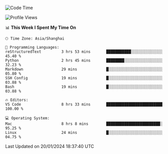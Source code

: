 <!--START_SECTION:waka-->
![Code Time](http://img.shields.io/badge/Code%20Time-319%20hrs%2059%20mins-blue)

![Profile Views](http://img.shields.io/badge/Profile%20Views-23-blue)

📊 **This Week I Spent My Time On** 

```text
🕑︎ Time Zone: Asia/Shanghai

💬 Programming Languages: 
reStructuredText         3 hrs 53 mins       ███████████░░░░░░░░░░░░░░   45.40 % 
Python                   2 hrs 45 mins       ████████░░░░░░░░░░░░░░░░░   32.23 % 
Markdown                 29 mins             █░░░░░░░░░░░░░░░░░░░░░░░░   05.80 % 
SSH Config               19 mins             █░░░░░░░░░░░░░░░░░░░░░░░░   03.88 % 
Bash                     19 mins             █░░░░░░░░░░░░░░░░░░░░░░░░   03.88 % 

🔥 Editors: 
VS Code                  8 hrs 33 mins       █████████████████████████   100.00 % 

💻 Operating System: 
Mac                      8 hrs 8 mins        ████████████████████████░   95.25 % 
Linux                    24 mins             █░░░░░░░░░░░░░░░░░░░░░░░░   04.75 % 
```


 Last Updated on 20/01/2024 18:37:40 UTC
<!--END_SECTION:waka-->
